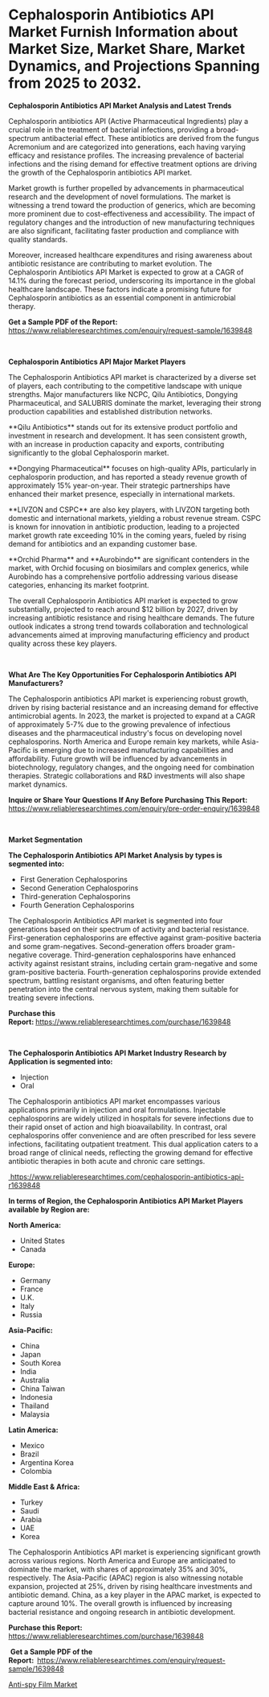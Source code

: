 <p><h1>Cephalosporin Antibiotics API Market Furnish Information about Market Size, Market Share, Market Dynamics, and Projections Spanning from 2025 to 2032.</h1></p><p><strong>Cephalosporin Antibiotics API Market Analysis and Latest Trends</strong></p>
<p><p>Cephalosporin antibiotics API (Active Pharmaceutical Ingredients) play a crucial role in the treatment of bacterial infections, providing a broad-spectrum antibacterial effect. These antibiotics are derived from the fungus Acremonium and are categorized into generations, each having varying efficacy and resistance profiles. The increasing prevalence of bacterial infections and the rising demand for effective treatment options are driving the growth of the Cephalosporin antibiotics API market.</p><p>Market growth is further propelled by advancements in pharmaceutical research and the development of novel formulations. The market is witnessing a trend toward the production of generics, which are becoming more prominent due to cost-effectiveness and accessibility. The impact of regulatory changes and the introduction of new manufacturing techniques are also significant, facilitating faster production and compliance with quality standards.</p><p>Moreover, increased healthcare expenditures and rising awareness about antibiotic resistance are contributing to market evolution. The Cephalosporin Antibiotics API Market is expected to grow at a CAGR of 14.1% during the forecast period, underscoring its importance in the global healthcare landscape. These factors indicate a promising future for Cephalosporin antibiotics as an essential component in antimicrobial therapy.</p></p>
<p><strong>Get a Sample PDF of the Report:&nbsp;</strong> <a href="https://www.reliableresearchtimes.com/enquiry/request-sample/1639848?utm_campaign=2273&utm_medium=2&utm_source=Github&utm_content=ia&utm_term=02042025&utm_id=cephalosporin-antibiotics-api">https://www.reliableresearchtimes.com/enquiry/request-sample/1639848</a></p>
<p>&nbsp;</p>
<p><strong>Cephalosporin Antibiotics API Major Market Players</strong></p>
<p><p>The Cephalosporin Antibiotics API market is characterized by a diverse set of players, each contributing to the competitive landscape with unique strengths. Major manufacturers like NCPC, Qilu Antibiotics, Dongying Pharmaceutical, and SALUBRIS dominate the market, leveraging their strong production capabilities and established distribution networks.</p><p>**Qilu Antibiotics** stands out for its extensive product portfolio and investment in research and development. It has seen consistent growth, with an increase in production capacity and exports, contributing significantly to the global Cephalosporin market.</p><p>**Dongying Pharmaceutical** focuses on high-quality APIs, particularly in cephalosporin production, and has reported a steady revenue growth of approximately 15% year-on-year. Their strategic partnerships have enhanced their market presence, especially in international markets.</p><p>**LIVZON and CSPC** are also key players, with LIVZON targeting both domestic and international markets, yielding a robust revenue stream. CSPC is known for innovation in antibiotic production, leading to a projected market growth rate exceeding 10% in the coming years, fueled by rising demand for antibiotics and an expanding customer base.</p><p>**Orchid Pharma** and **Aurobindo** are significant contenders in the market, with Orchid focusing on biosimilars and complex generics, while Aurobindo has a comprehensive portfolio addressing various disease categories, enhancing its market footprint.</p><p>The overall Cephalosporin Antibiotics API market is expected to grow substantially, projected to reach around $12 billion by 2027, driven by increasing antibiotic resistance and rising healthcare demands. The future outlook indicates a strong trend towards collaboration and technological advancements aimed at improving manufacturing efficiency and product quality across these key players.</p></p>
<p>&nbsp;</p>
<p><strong>What Are The Key Opportunities For Cephalosporin Antibiotics API Manufacturers?</strong></p>
<p><p>The Cephalosporin antibiotics API market is experiencing robust growth, driven by rising bacterial resistance and an increasing demand for effective antimicrobial agents. In 2023, the market is projected to expand at a CAGR of approximately 5-7% due to the growing prevalence of infectious diseases and the pharmaceutical industry's focus on developing novel cephalosporins. North America and Europe remain key markets, while Asia-Pacific is emerging due to increased manufacturing capabilities and affordability. Future growth will be influenced by advancements in biotechnology, regulatory changes, and the ongoing need for combination therapies. Strategic collaborations and R&D investments will also shape market dynamics.</p></p>
<p><strong>Inquire or Share Your Questions If Any Before Purchasing This Report:</strong> <a href="https://www.reliableresearchtimes.com/enquiry/pre-order-enquiry/1639848?utm_campaign=2273&utm_medium=2&utm_source=Github&utm_content=ia&utm_term=02042025&utm_id=cephalosporin-antibiotics-api">https://www.reliableresearchtimes.com/enquiry/pre-order-enquiry/1639848</a></p>
<p>&nbsp;</p>
<p><strong>Market Segmentation</strong></p>
<p><strong>The Cephalosporin Antibiotics API Market Analysis by types is segmented into:</strong></p>
<p><ul><li>First Generation Cephalosporins</li><li>Second Generation Cephalosporins</li><li>Third-generation Cephalosporins</li><li>Fourth Generation Cephalosporins</li></ul></p>
<p><p>The Cephalosporin Antibiotics API market is segmented into four generations based on their spectrum of activity and bacterial resistance. First-generation cephalosporins are effective against gram-positive bacteria and some gram-negatives. Second-generation offers broader gram-negative coverage. Third-generation cephalosporins have enhanced activity against resistant strains, including certain gram-negative and some gram-positive bacteria. Fourth-generation cephalosporins provide extended spectrum, battling resistant organisms, and often featuring better penetration into the central nervous system, making them suitable for treating severe infections.</p></p>
<p><strong>Purchase this Report:&nbsp;</strong><a href="https://www.reliableresearchtimes.com/purchase/1639848?utm_campaign=2273&utm_medium=2&utm_source=Github&utm_content=ia&utm_term=02042025&utm_id=cephalosporin-antibiotics-api">https://www.reliableresearchtimes.com/purchase/1639848</a></p>
<p>&nbsp;</p>
<p><strong>The Cephalosporin Antibiotics API Market Industry Research by Application is segmented into:</strong></p>
<p><ul><li>Injection</li><li>Oral</li></ul></p>
<p><p>The Cephalosporin antibiotics API market encompasses various applications primarily in injection and oral formulations. Injectable cephalosporins are widely utilized in hospitals for severe infections due to their rapid onset of action and high bioavailability. In contrast, oral cephalosporins offer convenience and are often prescribed for less severe infections, facilitating outpatient treatment. This dual application caters to a broad range of clinical needs, reflecting the growing demand for effective antibiotic therapies in both acute and chronic care settings.</p></p>
<p><a href="https://www.reliableresearchtimes.com/cephalosporin-antibiotics-api-r1639848?utm_campaign=2273&utm_medium=2&utm_source=Github&utm_content=ia&utm_term=02042025&utm_id=cephalosporin-antibiotics-api">&nbsp;https://www.reliableresearchtimes.com/cephalosporin-antibiotics-api-r1639848</a></p>
<p><strong>In terms of Region, the Cephalosporin Antibiotics API Market Players available by Region are:</strong></p>
<p>
    <p> <strong> North America: </strong>
        <ul>
            <li>United States</li>
            <li>Canada</li>
        </ul>
        </p> 
    <p> <strong> Europe: </strong>
        <ul>
            <li>Germany</li>
            <li>France</li>
            <li>U.K.</li>
            <li>Italy</li>
            <li>Russia</li>
        </ul>
        </p> 
    <p> <strong> Asia-Pacific: </strong>
        <ul>
            <li>China</li>
            <li>Japan</li>
            <li>South Korea</li>
            <li>India</li>
            <li>Australia</li>
            <li>China Taiwan</li>
            <li>Indonesia</li>
            <li>Thailand</li>
            <li>Malaysia</li>
        </ul>
        </p> 
    <p> <strong> Latin America: </strong>
        <ul>
            <li>Mexico</li>
            <li>Brazil</li>
            <li>Argentina Korea</li>
            <li>Colombia</li>
        </ul>
        </p> 
    <p> <strong> Middle East & Africa: </strong>
        <ul>
            <li>Turkey</li>
            <li>Saudi</li>
            <li>Arabia</li>
            <li>UAE</li>
            <li>Korea</li>
        </ul>
    </p>
    </p>
<p><p>The Cephalosporin Antibiotics API market is experiencing significant growth across various regions. North America and Europe are anticipated to dominate the market, with shares of approximately 35% and 30%, respectively. The Asia-Pacific (APAC) region is also witnessing notable expansion, projected at 25%, driven by rising healthcare investments and antibiotic demand. China, as a key player in the APAC market, is expected to capture around 10%. The overall growth is influenced by increasing bacterial resistance and ongoing research in antibiotic development.</p></p>
<p><strong>Purchase this Report: </strong><a href="https://www.reliableresearchtimes.com/purchase/1639848?utm_campaign=2273&utm_medium=2&utm_source=Github&utm_content=ia&utm_term=02042025&utm_id=cephalosporin-antibiotics-api">https://www.reliableresearchtimes.com/purchase/1639848</a></p>
<p>&nbsp;<strong>Get a Sample PDF of the Report:&nbsp;&nbsp;</strong><a href="https://www.reliableresearchtimes.com/enquiry/request-sample/1639848?utm_campaign=2273&utm_medium=2&utm_source=Github&utm_content=ia&utm_term=02042025&utm_id=cephalosporin-antibiotics-api">https://www.reliableresearchtimes.com/enquiry/request-sample/1639848</a></p>
<p><strong></strong></p>
<p><p><a href="https://github.com/tambraunrue691969/Market-Research-Report-List-1/blob/main/anti-spy-film-market.md?utm_campaign=2273&utm_medium=2&utm_source=Github&utm_content=ia&utm_term=02042025&utm_id=cephalosporin-antibiotics-api">Anti-spy Film Market</a></p></p>